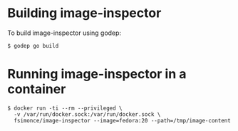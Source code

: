 # Building image-inspector

To build image-inspector using godep:

    $ godep go build

# Running image-inspector in a container

    $ docker run -ti --rm --privileged \
      -v /var/run/docker.sock:/var/run/docker.sock \
      fsimonce/image-inspector --image=fedora:20 --path=/tmp/image-content
